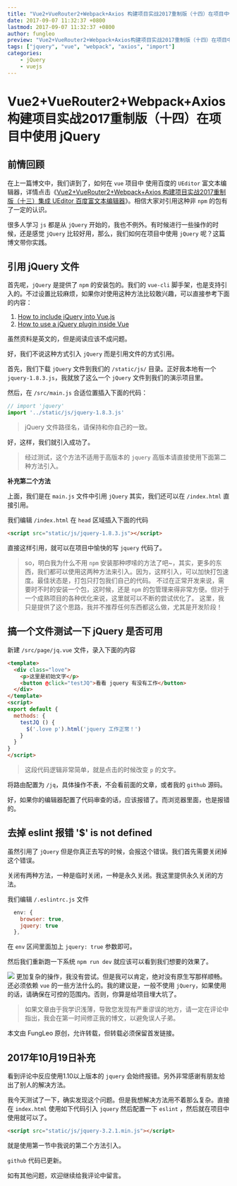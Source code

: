 ```yaml
---
title: "Vue2+VueRouter2+Webpack+Axios 构建项目实战2017重制版（十四）在项目中使用 jQuery"
date: 2017-09-07 11:32:37 +0800
lastmod: 2017-09-07 11:32:37 +0800
author: fungleo
preview: "Vue2+VueRouter2+Webpack+Axios构建项目实战2017重制版（十四）在项目中使用jQuery前情回顾在上一篇博文中，我们讲到了，如何在vue项目中使用百度的UEditor富文本编辑器，详情点击《Vue2+VueRouter2+Webpack+Axios构建项目实战2017重制版（十三）集成UEditor百度富文本编辑器》。相信大家对引用这种非npm的包"
tags: ["jquery", "vue", "webpack", "axios", "import"]
categories:
    - jQuery
    - vuejs
---
```


# Vue2+VueRouter2+Webpack+Axios 构建项目实战2017重制版（十四）在项目中使用 jQuery

## 前情回顾

在上一篇博文中，我们讲到了，如何在 `vue` 项目中 使用百度的 `UEditor` 富文本编辑器，详情点击《[Vue2+VueRouter2+Webpack+Axios 构建项目实战2017重制版（十三）集成 UEditor 百度富文本编辑器](http://blog.csdn.net/fungleo/article/details/77867583)》。相信大家对引用这种非 `npm` 的包有了一定的认识。

很多人学习 `js` 都是从 `jQuery` 开始的，我也不例外。有时候进行一些操作的时候，还是感觉 `jQuery` 比较好用，那么，我们如何在项目中使用 `jQuery` 呢？这篇博文带你实践。

## 引用 jQuery 文件

首先呢，`jQuery` 是提供了 `npm` 的安装包的。我们的 `vue-cli` 脚手架，也是支持引入的。不过设置比较麻烦，如果你对使用这种方法比较敢兴趣，可以直接参考下面的内容：

1. [How to include jQuery into Vue.js](https://maketips.net/tip/223/how-to-include-jquery-into-vuejs)
2. [How to use a jQuery plugin inside Vue](https://stackoverflow.com/questions/37928998/how-to-use-a-jquery-plugin-inside-vue#39653758)

虽然资料是英文的，但是阅读应该不成问题。

好，我们不说这种方式引入 `jQuery` 而是引用文件的方式引用。

首先，我们下载 `jQuery` 文件到我们的 `/static/js/` 目录。正好我本地有一个 `jquery-1.8.3.js`，我就放了这么一个 `jQuery` 文件到我们的演示项目里。

然后，在 `/src/main.js` 合适位置插入下面的代码：

```js
// import 'jquery'
import '../static/js/jquery-1.8.3.js'
```

> jQuery 文件路径名，请保持和你自己的一致。

好，这样，我们就引入成功了。

> 经过测试，这个方法不适用于高版本的 `jquery` 高版本请直接使用下面第二种方法引入。

**补充第二个方法**

上面，我们是在 `main.js` 文件中引用 `jQuery` 其实，我们还可以在 `/index.html` 直接引用。

我们编辑 `/index.html` 在 `head` 区域插入下面的代码

```html
<script src="static/js/jquery-1.8.3.js"></script>
```
直接这样引用，就可以在项目中愉快的写 `jquery` 代码了。

> so，明白我为什么不用 `npm` 安装那种啰嗦的方法了吧~，其实，更多的东西，我们都可以使用这两种方法来引入。因为，这样引入，可以加快打包速度。最佳状态是，打包只打包我们自己的代码。
> 不过在正常开发来说，需要时不时的安装一个包，这时候，还是 `npm` 的包管理来得非常方便。但对于一个成熟项目的各种优化来说，这里就可以不断的尝试优化了。
> 这里，我只是提供了这个思路，我并不推荐任何东西都这么做，尤其是开发阶段！

## 搞一个文件测试一下 jQuery 是否可用

新建 `/src/page/jq.vue` 文件，录入下面的内容

```html
<template>
  <div class="love">
    <p>这里是初始文字</p>
    <button @click="testJQ">看看 jquery 有没有工作</button>
  </div>
</template>
<script>
export default {
  methods: {
    testJQ () {
      $('.love p').html('jquery 工作正常！')
    }
  }
}
</script>
```
> 这段代码逻辑非常简单，就是点击的时候改变 `p` 的文字。

将路由配置为 `/jq`，具体操作不表，不会看前面的文章，或者我的 `github` 源码。

好，如果你的编辑器配置了代码审查的话，应该报错了。而浏览器里面，也是报错的。

## 去掉 eslint 报错 '$' is not defined

虽然引用了 `jQuery` 但是你真正去写的时候，会报这个错误。我们首先需要关闭掉这个错误。

关闭有两种方法，一种是临时关闭，一种是永久关闭。我这里提供永久关闭的方法。

我们编辑 `/.eslintrc.js` 文件

```js
  env: {
    browser: true,
    jquery: true
  },
```
在 `env` 区间里面加上 `jquery: true` 参数即可。

然后我们重新跑一下系统 `npm run dev` 就应该可以看到我们想要的效果了。

![](https://raw.githubusercontent.com/fengcms/articles/master/image/b9/0648e7ab2cdf5259003adaf2f976dd.gif)
更加复杂的操作，我没有尝试。但是我可以肯定，绝对没有原生写那样顺畅。还必须依赖 `vue` 的一些方法什么的。我的建议是，一般不使用 `jQuery`，如果使用的话，请确保在可控的范围内。否则，你算是给项目埋大坑了。

> 如果文章由于我学识浅薄，导致您发现有严重谬误的地方，请一定在评论中指出，我会在第一时间修正我的博文，以避免误人子弟。

本文由 FungLeo 原创，允许转载，但转载必须保留首发链接。

## 2017年10月19日补充

看到评论中反应使用1.10以上版本的 `jquery` 会始终报错。另外非常感谢有朋友给出了别人的解决方法。

我今天测试了一下，确实发现这个问题。但是我想解决方法用不着那么复杂。直接在 `index.html` 使用如下代码引入 `jquery` 然后配置一下 `eslint` ，然后就在项目中使用就可以了。

```html
<script src="static/js/jquery-3.2.1.min.js"></script>
```
就是使用第一节中我说的第二个方法引入。

`github` 代码已更新。

如有其他问题，欢迎继续给我评论中留言。


